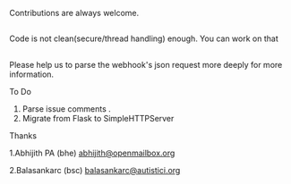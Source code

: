 Contributions are always welcome.


##
Code is not clean(secure/thread handling) enough. You can work on that
##
Please help us to parse the webhook's json request more deeply for more information.


To Do
1. Parse issue comments .
2. Migrate from Flask to SimpleHTTPServer


Thanks

1.Abhijith PA (bhe)  <abhijith@openmailbox.org>

2.Balasankarc (bsc)  <balasankarc@autistici.org>
